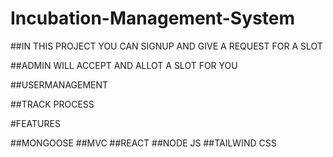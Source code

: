 # Incubation-Management-System



##IN THIS PROJECT YOU CAN  SIGNUP AND GIVE A REQUEST FOR A SLOT

##ADMIN WILL ACCEPT AND ALLOT A SLOT FOR YOU

##USERMANAGEMENT

##TRACK PROCESS



#FEATURES

##MONGOOSE
##MVC
##REACT
##NODE JS
##TAILWIND CSS


